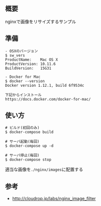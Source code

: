 

## 概要

nginxで画像をリサイズするサンプル

## 準備

```
- OSXのバージョン
$ sw_vers
ProductName:	Mac OS X
ProductVersion:	10.11.6
BuildVersion:	15G31
```

```
- Docker for Mac
$ docker --version
Docker version 1.12.1, build 6f9534c

下記からインストール
https://docs.docker.com/docker-for-mac/
```

## 使い方

```
# ビルド(初回のみ)
$ docker-compose build

# サーバ起動(毎回)
$ docker-compose up -d

# サーバ停止(毎回)
$ docker-compose stop
```

適当な画像を`./nginx/images`に配置する  



## 参考

- http://cloudrop.jp/labs/nginx_image_filter
